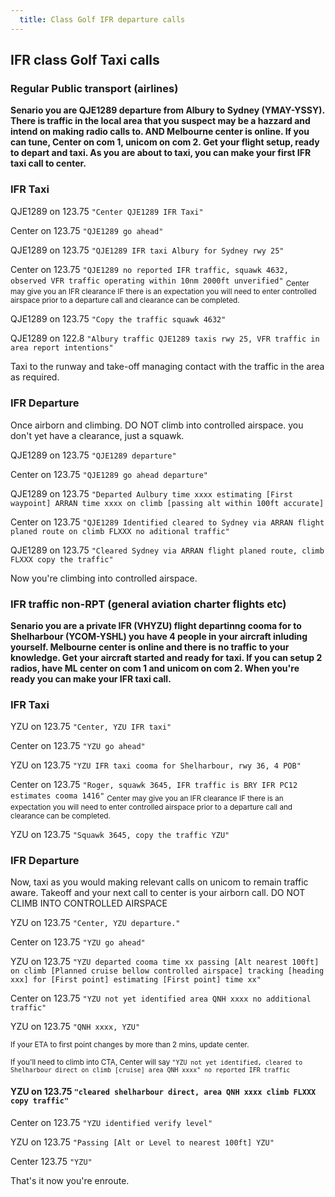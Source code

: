 ```yaml
---
  title: Class Golf IFR departure calls
---
```


## IFR class Golf Taxi calls

### Regular Public transport (airlines)

**Senario you are QJE1289 departure from Albury to Sydney (YMAY-YSSY). There is traffic in the local area that you suspect may be a hazzard and intend on making radio calls to. AND Melbourne center is online. If you can tune, Center on com 1, unicom on com 2. Get your flight setup, ready to depart and taxi. As you are about to taxi, you can make your first IFR taxi call to center.**

### IFR Taxi
QJE1289 on 123.75 `"Center QJE1289 IFR Taxi"`

Center on 123.75 `"QJE1289 go ahead"`

QJE1289 on 123.75 `"QJE1289 IFR taxi Albury for Sydney rwy 25"`

Center on 123.75 `"QJE1289 no reported IFR traffic, squawk 4632, observed VFR traffic operating within 10nm 2000ft unverified"` <Sub>Center may give you an IFR clearance IF there is an expectation you will need to enter controlled airspace prior to a departure call and clearance can be completed.</Sub>

QJE1289 on 123.75 `"Copy the traffic squawk 4632"`

QJE1289 on 122.8 `"Albury traffic QJE1289 taxis rwy 25, VFR traffic in area report intentions"`

Taxi to the runway and take-off managing contact with the traffic in the area as required.

### IFR Departure

Once airborn and climbing. DO NOT climb into controlled airspace. you don't yet have a clearance, just a squawk.

QJE1289 on 123.75 `"QJE1289 departure"`

Center on 123.75 `"QJE1289 go ahead departure"`

QJE1289 on 123.75 `"Departed Aulbury time xxxx estimating [First waypoint] ARRAN time xxxx on climb [passing alt within 100ft accurate]`

Center on 123.75 `"QJE1289 Identified cleared to Sydney via ARRAN flight planed route on climb FLXXX no aditional traffic"`

QJE1289 on 123.75 `"Cleared Sydney via ARRAN flight planed route, climb FLXXX copy the traffic"`

Now you're climbing into controlled airspace. 

### IFR traffic non-RPT (general aviation charter flights etc)

**Senario you are a private IFR (VHYZU) flight departinng cooma for to Shelharbour (YCOM-YSHL) you have 4 people in your aircraft inluding yourself. Melbourne center is online and there is no traffic to your knowledge. Get your aircraft started and ready for taxi. If you can setup 2 radios, have ML center on com 1 and unicom on com 2. When you're ready you can make your IFR taxi call.**

### IFR Taxi

YZU on 123.75 `"Center, YZU IFR taxi"`

Center on 123.75 `"YZU go ahead"`

YZU on 123.75 `"YZU IFR taxi cooma for Shelharbour, rwy 36, 4 POB"`

Center on 123.75 `"Roger, squawk 3645, IFR traffic is BRY IFR PC12 estimates cooma 1416"` <Sub>Center may give you an IFR clearance IF there is an expectation you will need to enter controlled airspace prior to a departure call and clearance can be completed.</Sub>

YZU on 123.75 `"Squawk 3645, copy the traffic YZU"`

### IFR Departure

Now, taxi as you would making relevant calls on unicom to remain traffic aware. Takeoff and your next call to center is your airborn call. DO NOT CLIMB INTO CONTROLLED AIRSPACE

YZU on 123.75 `"Center, YZU departure."`

Center on 123.75 `"YZU go ahead"`

YZU on 123.75 `"YZU departed cooma time xx passing [Alt nearest 100ft] on climb [Planned cruise bellow controlled airspace] tracking [heading xxx] for [First point] estimating [First point] time xx"`

Center on 123.75 `"YZU not yet identified area QNH xxxx no additional traffic"` 

YZU on 123.75 `"QNH xxxx, YZU"`

<Sub>If your ETA to first point changes by more than 2 mins, update center. </Sub>

<Sub> If you'll need to climb into CTA, Center will say `"YZU not yet identified, cleared to Shelharbour direct on climb [cruise] area QNH xxxx" no reported IFR traffic`</Sub>

#### YZU on 123.75 `"cleared shelharbour direct, area QNH xxxx climb FLXXX copy traffic"`

Center on 123.75 `"YZU identified verify level"`

YZU on 123.75 `"Passing [Alt or Level to nearest 100ft] YZU"`

Center 123.75 `"YZU"`

That's it now you're enroute.